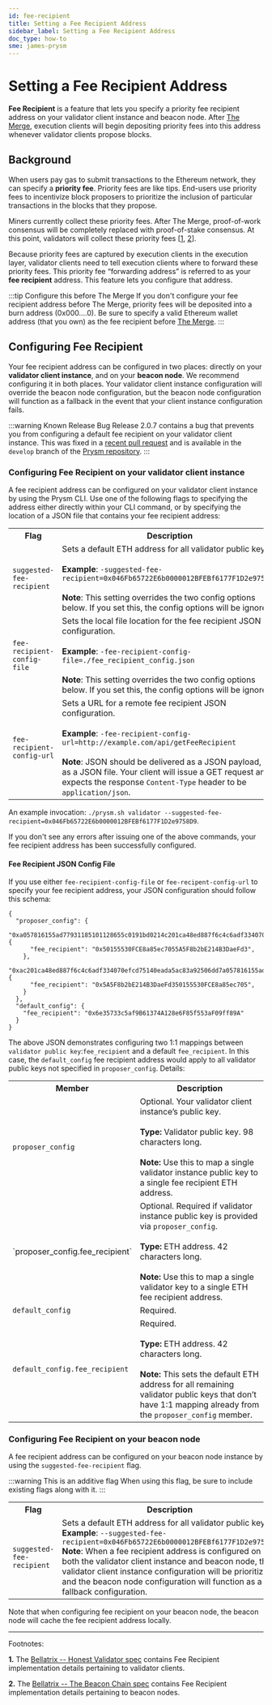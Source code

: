 ```yaml
---
id: fee-recipient
title: Setting a Fee Recipient Address 
sidebar_label: Setting a Fee Recipient Address 
doc_type: how-to
sme: james-prysm
---
```




# Setting a Fee Recipient Address 

<!-- # How to configure Fee Recipient on your client instance and/or beacon node -->

<!-- this long title feels out of place in the sidebar, and it's not very pleasant when rendered because docusaurus uses a very large font to render titles. Shortening for now, but future improvements could include standardizing "how to" in titles that are how tos, and updating the docusaurus rendering to make long titles render more beautifully. -->


**Fee Recipient** is a feature that lets you specify a priority fee recipient address on your validator client instance and beacon node. After [The Merge](https://ethereum.org/en/upgrades/merge/), execution clients will begin depositing priority fees into this address whenever validator clients propose blocks.

## Background
<!-- this content belongs in a concept doc, but we don't have a clear conceptual IA yet. We can either keep this here and move later, or stash this into a developer wiki doc and then align on IA later. -->

When users pay gas to submit transactions to the Ethereum network, they can specify a **priority fee**. Priority fees are like tips. End-users use priority fees to incentivize block proposers to prioritize the inclusion of particular transactions in the blocks that they propose.

Miners currently collect these priority fees. After The Merge, proof-of-work consensus will be completely replaced with proof-of-stake consensus. At this point, validators will collect these priority fees [<a href='#footnote-1'>1</a>, <a href='#footnote-2'>2</a>].

Because priority fees are captured by execution clients in the execution layer, validator clients need to tell execution clients where to forward these priority fees. This priority fee “forwarding address” is referred to as your **fee recipient** address. This feature lets you configure that address.

:::tip Configure this before The Merge
If you don't configure your fee recipient address before The Merge, priority fees will be deposited into a burn address (0x000....0). Be sure to specify a valid Ethereum wallet address (that you own) as the fee recipient before [The Merge]([https://ethereum.org/en/upgrades/merge/](https://ethereum.org/en/upgrades/merge/)).
:::


## Configuring Fee Recipient

Your fee recipient address can be configured in two places: directly on your **validator client instance**, and on your **beacon node**. We recommend configuring it in both places. Your validator client instance configuration will override the beacon node configuration, but the beacon node configuration will function as a fallback in the event that your client instance configuration fails.

:::warning Known Release Bug
Release 2.0.7 contains a bug that prevents you from configuring a default fee recipient on your validator client instance. This was fixed in a [recent pull request](https://github.com/prysmaticlabs/prysm/pull/10555) and is available in the `develop` branch of the [Prysm repository](https://github.com/prysmaticlabs/prysm).
:::

### Configuring Fee Recipient on your validator client instance

A fee recipient address can be configured on your validator client instance by using the Prysm CLI. Use one of the following flags to specifying the address either directly within your CLI command, or by specifying the location of a JSON file that contains your fee recipient address:

<table>
  <tr>
    <th>Flag</th>
    <th>Description</th>
  </tr>
  <tr>
    <td><code>suggested-fee-recipient</code></td>
    <td>
    Sets a default ETH address for all validator public keys. <br /> <br /> 
    <strong>Example</strong>: <code>-suggested-fee-recipient=0x046Fb65722E6b0000012BFEBf6177F1D2e9758D9</code> <br /> <br /> 
    <strong>Note</strong>: This setting overrides the two config options below. If you set this, the config options will be ignored.
    </td>
  </tr>
  <tr>
    <td><code>fee-recipient-config-file</code></td>
    <td>
    Sets the local file location for the fee recipient JSON configuration. <br /> <br /> 
    <strong>Example</strong>: <code>-fee-recipient-config-file=./fee_recipient_config.json</code> <br /> <br /> 
    <strong>Note</strong>: This setting overrides the two config options below. If you set this, the config options will be ignored.
    </td>
  </tr>
  <tr>
    <td><code>fee-recipient-config-url</code></td>
    <td>
    Sets a URL for a remote fee recipient JSON configuration.  <br /> <br /> 
    <strong>Example</strong>: <code>-fee-recipient-config-url=http://example.com/api/getFeeRecipient</code> <br /> <br /> 
    <strong>Note</strong>: JSON should be delivered as a JSON payload, not as a JSON file. Your client will issue a GET request and expects the response <code>Content-Type</code> header to be <code>application/json</code>.
    </td>
  </tr>
</table>

An example invocation: `./prysm.sh validator --suggested-fee-recipient=0x046Fb65722E6b0000012BFEBf6177F1D2e9758D9`. 

If you don't see any errors after issuing one of the above commands, your fee recipient address has been successfully configured.


#### Fee Recipient JSON Config File

If you use either `fee-recipient-config-file` or `fee-recipent-config-url` to specify your fee recipient address, your JSON configuration should follow this schema:

```
{
  "proposer_config": {
    "0xa057816155ad77931185101128655c0191bd0214c201ca48ed887f6c4c6adf334070efcd75140eada5ac83a92506dd7a": {
      "fee_recipient": "0x50155530FCE8a85ec7055A5F8b2bE214B3DaeFd3",
    },
    "0xac201ca48ed887f6c4c6adf334070efcd75140eada5ac83a92506dd7a057816155ad77931185101128655c0191bd0214": {
      "fee_recipient": "0x5A5F8b2bE214B3DaeFd350155530FCE8a85ec705",
    }
  },
  "default_config": {
    "fee_recipient": "0x6e35733c5af9B61374A128e6F85f553aF09ff89A"
  }
}
```

The above JSON demonstrates configuring two 1:1 mappings between `validator public key`:`fee_recipient` and a default `fee_recipient`. In this case, the `default_config` fee recipient address would apply to all validator public keys not specified in `proposer_config`. Details:

<table>
  <tr>
    <th>Member</th>
    <th>Description</th>
  </tr>
  <tr>
    <td><code>proposer_config</code></td>
    <td>
    Optional. Your validator client instance’s public key. <br /> <br /> 
    <strong>Type:</strong> Validator public key. 98 characters long.<br /> <br /> 
    <strong>Note:</strong> Use this to map a single validator instance public key to a single fee recipient ETH address.
    </td>
  </tr>
  <tr>
    <td>`proposer_config.fee_recipient`</td>
    <td>
    Optional. Required if validator instance public key is provided via <code>proposer_config</code>.  <br /> <br /> 
    <strong>Type:</strong> ETH address. 42 characters long. <br /> <br /> 
    <strong>Note:</strong> Use this to map a single validator key to a single ETH fee recipient address.
    </td>
  </tr>
  <tr>
    <td><code>default_config</code></td>
    <td>
    Required. 
    </td>
  </tr>
  <tr>
    <td><code>default_config.fee_recipient</code></td>
    <td>
    Required.<br /> <br /> 
    <strong>Type:</strong> ETH address. 42 characters long. <br /> <br /> 
    <strong>Note:</strong> This sets the default ETH address for all remaining validator public keys that don’t have 1:1 mapping already from the <code>proposer_config</code> member.
    </td>
  </tr>
</table>


### Configuring Fee Recipient on your beacon node

A fee recipient address can be configured on your beacon node instance by using the `suggested-fee-recipient` flag.

:::warning This is an additive flag
When using this flag, be sure to include existing flags along with it.
:::


<table>
  <tr>
    <th>Flag</th>
    <th>Description</th>
  </tr>
  <tr>
    <td><code>suggested-fee-recipient</code></td>
    <td>
    Sets a default ETH address for all validator public keys. <br /> 
    <strong>Example</strong>: <code>--suggested-fee-recipient=0x046Fb65722E6b0000012BFEBf6177F1D2e9758D9</code> <br /> 
    <strong>Note</strong>: When a fee recipient address is configured on both the validator client instance and beacon node, the validator client instance configuration will be prioritized, and the beacon node configuration will function as a fallback configuration.
    </td>
  </tr>
</table>

Note that when configuring fee recipient on your beacon node, the beacon node will cache the fee recipient address locally.



------------------

Footnotes:

<!-- markdown links won't render alongside html elements - have to use anchors -->
<strong id="footnote-1">1.</strong> The <a href='https://github.com/ethereum/consensus-specs/blob/master/specs/bellatrix/validator.md#block-proposal'>Bellatrix -- Honest Validator spec</a> contains Fee Recipient implementation details pertaining to validator clients. <br />

<strong id="footnote-2">2.</strong> The <a href='https://github.com/ethereum/consensus-specs/blob/master/specs/bellatrix/beacon-chain.md#executionpayload'>Bellatrix -- The Beacon Chain spec</a> contains Fee Recipient implementation details pertaining to beacon nodes.
